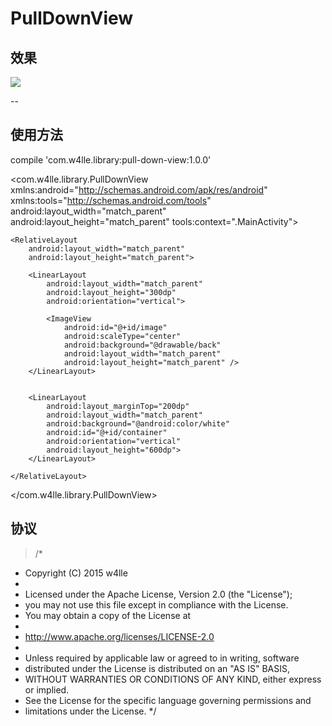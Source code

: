 # PullDownView

## 效果

  <img src="https://github.com/w4lle/PullDownView/blob/master/demo.gif">


--
## 使用方法

  compile 'com.w4lle.library:pull-down-view:1.0.0'

<com.w4lle.library.PullDownView xmlns:android="http://schemas.android.com/apk/res/android"
    xmlns:tools="http://schemas.android.com/tools"
    android:layout_width="match_parent"
    android:layout_height="match_parent"
    tools:context=".MainActivity">

    <RelativeLayout
        android:layout_width="match_parent"
        android:layout_height="match_parent">

        <LinearLayout
            android:layout_width="match_parent"
            android:layout_height="300dp"
            android:orientation="vertical">

            <ImageView
                android:id="@+id/image"
                android:scaleType="center"
                android:background="@drawable/back"
                android:layout_width="match_parent"
                android:layout_height="match_parent" />
        </LinearLayout>


        <LinearLayout
            android:layout_marginTop="200dp"
            android:layout_width="match_parent"
            android:background="@android:color/white"
            android:id="@+id/container"
            android:orientation="vertical"
            android:layout_height="600dp">
        </LinearLayout>

    </RelativeLayout>

</com.w4lle.library.PullDownView>




## 协议

>  /*
 * Copyright (C) 2015 w4lle
 *
 * Licensed under the Apache License, Version 2.0 (the "License");
 * you may not use this file except in compliance with the License.
 * You may obtain a copy of the License at
 *
 * http://www.apache.org/licenses/LICENSE-2.0
 *
 * Unless required by applicable law or agreed to in writing, software
 * distributed under the License is distributed on an "AS IS" BASIS,
 * WITHOUT WARRANTIES OR CONDITIONS OF ANY KIND, either express or implied.
 * See the License for the specific language governing permissions and
 * limitations under the License.
 */
